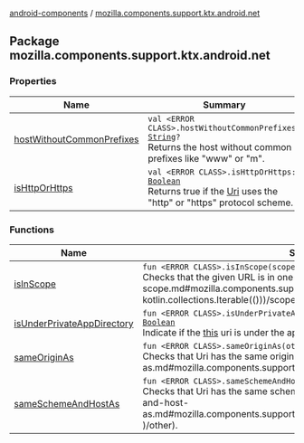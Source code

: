 [android-components](../index.md) / [mozilla.components.support.ktx.android.net](./index.md)

## Package mozilla.components.support.ktx.android.net

### Properties

| Name | Summary |
|---|---|
| [hostWithoutCommonPrefixes](host-without-common-prefixes.md) | `val <ERROR CLASS>.hostWithoutCommonPrefixes: `[`String`](https://kotlinlang.org/api/latest/jvm/stdlib/kotlin/-string/index.html)`?`<br>Returns the host without common prefixes like "www" or "m". |
| [isHttpOrHttps](is-http-or-https.md) | `val <ERROR CLASS>.isHttpOrHttps: `[`Boolean`](https://kotlinlang.org/api/latest/jvm/stdlib/kotlin/-boolean/index.html)<br>Returns true if the [Uri](#) uses the "http" or "https" protocol scheme. |

### Functions

| Name | Summary |
|---|---|
| [isInScope](is-in-scope.md) | `fun <ERROR CLASS>.isInScope(scopes: `[`Iterable`](https://kotlinlang.org/api/latest/jvm/stdlib/kotlin.collections/-iterable/index.html)`<<ERROR CLASS>>): `[`Boolean`](https://kotlinlang.org/api/latest/jvm/stdlib/kotlin/-boolean/index.html)<br>Checks that the given URL is in one of the given URL [scopes](is-in-scope.md#mozilla.components.support.ktx.android.net$isInScope(, kotlin.collections.Iterable(()))/scopes). |
| [isUnderPrivateAppDirectory](is-under-private-app-directory.md) | `fun <ERROR CLASS>.isUnderPrivateAppDirectory(context: <ERROR CLASS>): `[`Boolean`](https://kotlinlang.org/api/latest/jvm/stdlib/kotlin/-boolean/index.html)<br>Indicate if the [this](is-under-private-app-directory/-this-.md) uri is under the application private directory. |
| [sameOriginAs](same-origin-as.md) | `fun <ERROR CLASS>.sameOriginAs(other: <ERROR CLASS>): `[`Boolean`](https://kotlinlang.org/api/latest/jvm/stdlib/kotlin/-boolean/index.html)<br>Checks that Uri has the same origin as [other](same-origin-as.md#mozilla.components.support.ktx.android.net$sameOriginAs(, )/other). |
| [sameSchemeAndHostAs](same-scheme-and-host-as.md) | `fun <ERROR CLASS>.sameSchemeAndHostAs(other: <ERROR CLASS>): `[`Boolean`](https://kotlinlang.org/api/latest/jvm/stdlib/kotlin/-boolean/index.html)<br>Checks that Uri has the same scheme and host as [other](same-scheme-and-host-as.md#mozilla.components.support.ktx.android.net$sameSchemeAndHostAs(, )/other). |
